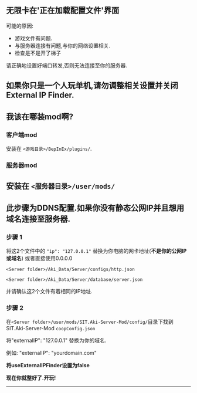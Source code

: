 ## 无限卡在'正在加载配置文件'界面

可能的原因:

- 游戏文件有问题.
- 与服务器连接有问题,与你的网络设置相关.
- 检查是不是开了梯子

请正确地设置好端口转发,否则无法连接至你的服务器.

如果你只是一个人玩单机,请勿调整相关设置并关闭External IP Finder.
---

## 我该在哪装mod啊?

### 客户端mod

安装在 `<游戏目录>/BepInEx/plugins/`.

### 服务器mod

安装在 `<服务器目录>/user/mods/`
---

## 此步骤为DDNS配置.如果你没有静态公网IP并且想用域名连接至服务器.

### 步骤 1

将这2个文件中的 `"ip": "127.0.0.1"` 替换为你电脑的网卡地址(__不是你的公网IP或域名__) 或者直接使用0.0.0.0

`<Server folder>/Aki_Data/Server/configs/http.json`

`<Server folder>/Aki_Data/Server/database/server.json`

并请确认这2个文件有着相同的IP地址.

### 步骤 2
在`<Server folder>/user/mods/SIT.Aki-Server-Mod/config/`目录下找到SIT.Aki-Server-Mod `coopConfig.json`

将"externalIP": "127.0.0.1" 替换为你的域名.

例如: "externalIP": "yourdomain.com"

__将useExternalIPFinder设置为false__

__现在你就整好了.开玩!__

---
